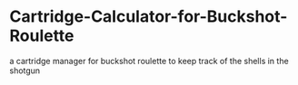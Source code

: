 # Cartridge-Calculator-for-Buckshot-Roulette
a cartridge manager for buckshot roulette to keep track of the shells in the shotgun
